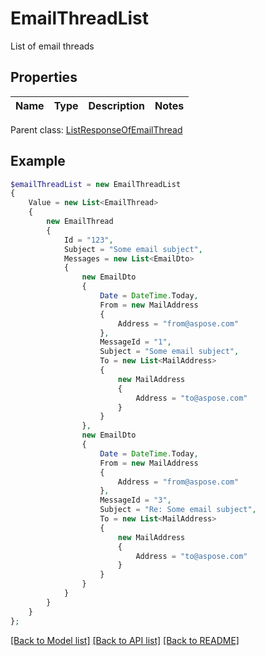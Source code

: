 # EmailThreadList

List of email threads

## Properties
Name | Type | Description | Notes
---- | ---- | ----------- | -----

 Parent class: [ListResponseOfEmailThread](ListResponseOfEmailThread.md)


## Example
```php
$emailThreadList = new EmailThreadList
{
    Value = new List<EmailThread>
    {
        new EmailThread
        {
            Id = "123",
            Subject = "Some email subject",
            Messages = new List<EmailDto>
            {
                new EmailDto
                {
                    Date = DateTime.Today,
                    From = new MailAddress
                    {
                        Address = "from@aspose.com"
                    },
                    MessageId = "1",
                    Subject = "Some email subject",
                    To = new List<MailAddress>
                    {
                        new MailAddress
                        {
                            Address = "to@aspose.com"
                        }
                    }
                },
                new EmailDto
                {
                    Date = DateTime.Today,
                    From = new MailAddress
                    {
                        Address = "from@aspose.com"
                    },
                    MessageId = "3",
                    Subject = "Re: Some email subject",
                    To = new List<MailAddress>
                    {
                        new MailAddress
                        {
                            Address = "to@aspose.com"
                        }
                    }
                }
            }
        }
    }
};
```


[[Back to Model list]](README.md#documentation-for-models) [[Back to API list]](README.md#documentation-for-api-endpoints) [[Back to README]](README.md)

